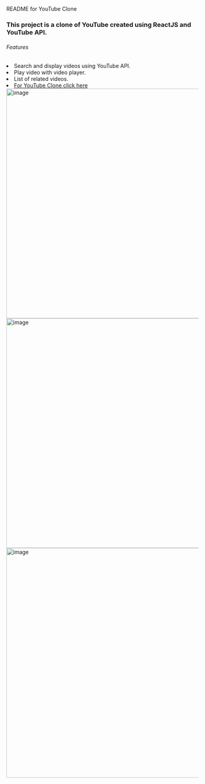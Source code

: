 README for YouTube Clone

<h3>This project is a clone of YouTube created using ReactJS and YouTube API.</h3>

<h6>Features</h6>
<li>Search and display videos using YouTube API.</li>
<li>Play video with video player.</li>
<li>List of related videos.</li>
<li><a href="https://youtube-clone.sureshjangid.in/" target="__blank">For YouTube Clone click here </a>
<br>
<div class="flex">
<img width="600" alt="image" src="https://user-images.githubusercontent.com/75411144/228308786-b9904af0-d95c-48fd-a43d-eb4dbf69afa2.png">

<img width="600" alt="image" src="https://user-images.githubusercontent.com/75411144/228309167-867a9d6e-8bd7-4762-9e88-d10f6dd29863.png">
<img width="600" alt="image" src="https://user-images.githubusercontent.com/75411144/228309777-5bb565d1-0049-4c10-9861-3c3069778473.png">

</div>

